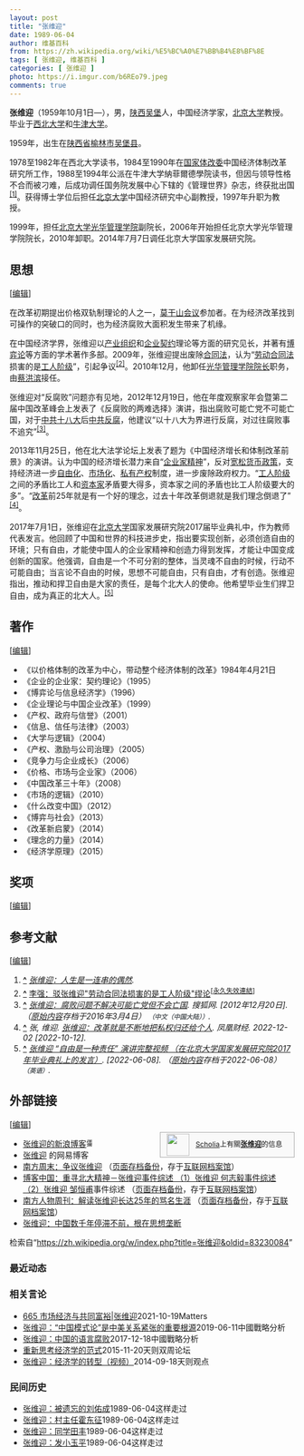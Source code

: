 ```yaml
---
layout: post
title: "张维迎"
date: 1989-06-04
author: 维基百科
from: https://zh.wikipedia.org/wiki/%E5%BC%A0%E7%BB%B4%E8%BF%8E
tags: [ 张维迎, 维基百科 ]
categories: [ 张维迎 ]
photo: https://i.imgur.com/b6REo79.jpeg
comments: true
---
```

<div class="mw-content-ltr mw-parser-output" lang="zh" dir="ltr"><style data-mw-deduplicate="TemplateStyles:r83732082">.mw-parser-output .infobox-subbox{padding:0;border:none;margin:-3px;width:auto;min-width:100%;font-size:100%;clear:none;float:none;background-color:transparent}.mw-parser-output .infobox-3cols-child{margin:auto}.mw-parser-output .infobox .navbar{font-size:100%}body.skin-minerva .mw-parser-output .infobox-header,body.skin-minerva .mw-parser-output .infobox-subheader,body.skin-minerva .mw-parser-output .infobox-above,body.skin-minerva .mw-parser-output .infobox-title,body.skin-minerva .mw-parser-output .infobox-image,body.skin-minerva .mw-parser-output .infobox-full-data,body.skin-minerva .mw-parser-output .infobox-below{text-align:center}@media screen{html.skin-theme-clientpref-night .mw-parser-output .infobox-full-data:not(.notheme)>div:not(.notheme)[style]{background:#1f1f23!important;color:#f8f9fa}@media screen and (prefers-color-scheme:dark){html.skin-theme-clientpref-os .mw-parser-output .infobox-full-data:not(.notheme) div:not(.notheme){background:#1f1f23!important;color:#f8f9fa}}html.skin-theme-clientpref-night .mw-parser-output .infobox td div:not(.notheme)[style]{background:transparent!important;color:var(--color-base,#202122)}@media screen and (prefers-color-scheme:dark){html.skin-theme-clientpref-os .mw-parser-output .infobox td div:not(.notheme)[style]{background:transparent!important;color:var(--color-base,#202122)}}html.skin-theme-clientpref-night .mw-parser-output .infobox td div.NavHead:not(.notheme)[style]{background:transparent!important}}@media screen and (prefers-color-scheme:dark){html.skin-theme-clientpref-os .mw-parser-output .infobox td div.NavHead:not(.notheme)[style]{background:transparent!important}}@media(min-width:640px){body.skin--responsive .mw-parser-output .infobox-table{display:table!important}body.skin--responsive .mw-parser-output .infobox-table>caption{display:table-caption!important}body.skin--responsive .mw-parser-output .infobox-table>tbody{display:table-row-group}body.skin--responsive .mw-parser-output .infobox-table tr{display:table-row!important}body.skin--responsive .mw-parser-output .infobox-table th,body.skin--responsive .mw-parser-output .infobox-table td{padding-left:inherit;padding-right:inherit}}</style>
<p><b>张维迎</b>（1959年10月1日<span class="useeditintro" title="Template:BLP editintro">—</span>），男，<a href="/wiki/%E9%99%95%E8%A5%BF%E7%9C%81" title="陕西省">陕西</a><a href="/wiki/%E5%90%B4%E5%A0%A1%E5%8E%BF" title="吴堡县">吴堡</a>人，中国经济学家，<a href="/wiki/%E5%8C%97%E4%BA%AC%E5%A4%A7%E5%AD%A6" title="北京大学">北京大学</a>教授。毕业于<a href="/wiki/%E8%A5%BF%E5%8C%97%E5%A4%A7%E5%AD%A6_(%E4%B8%AD%E5%9B%BD)" title="西北大学 (中国)">西北大学</a>和<a href="/wiki/%E7%89%9B%E6%B4%A5%E5%A4%A7%E5%AD%A6" title="牛津大学">牛津大学</a>。
</p>
<meta property="mw:PageProp/toc">
<div class="mw-heading mw-heading2"></div>
<p>1959年，出生在<a href="/wiki/%E9%99%95%E8%A5%BF%E7%9C%81" title="陕西省">陕西省</a><a href="/wiki/%E6%A6%86%E6%9E%97%E5%B8%82" title="榆林市">榆林市</a><a href="/wiki/%E5%90%B4%E5%A0%A1%E5%8E%BF" title="吴堡县">吴堡县</a>。
</p><p>1978至1982年在西北大学读书，1984至1990年在<a href="/wiki/%E5%9B%BD%E5%AE%B6%E4%BD%93%E6%94%B9%E5%A7%94" class="mw-redirect" title="国家体改委">国家体改委</a>中国经济体制改革研究所工作，1988至1994年公派在牛津大学納菲爾德學院读书，但因与领导性格不合而被刁难，后成功调任国务院发展中心下辖的《管理世界》杂志，终获批出国<sup id="cite_ref-1" class="reference"><a href="#cite_note-1"><span class="cite-bracket">[</span>1<span class="cite-bracket">]</span></a></sup>。获得博士学位后担任<a href="/wiki/%E5%8C%97%E4%BA%AC%E5%A4%A7%E5%AD%A6" title="北京大学">北京大学</a>中国经济研究中心副教授，1997年升职为教授。
</p><p>1999年，担任<a href="/wiki/%E5%8C%97%E4%BA%AC%E5%A4%A7%E5%AD%A6%E5%85%89%E5%8D%8E%E7%AE%A1%E7%90%86%E5%AD%A6%E9%99%A2" title="北京大学光华管理学院">北京大学光华管理学院</a>副院长，2006年开始担任北京大学光华管理学院院长，2010年卸职。2014年7月7日调任北京大学国家发展研究院。
</p>
<div class="mw-heading mw-heading2"><h2 id="思想"><span id=".E6.80.9D.E6.83.B3"></span>思想</h2><span class="mw-editsection"><span class="mw-editsection-bracket">[</span><a href="/w/index.php?title=%E5%BC%A0%E7%BB%B4%E8%BF%8E&amp;action=edit&amp;section=2" title="编辑章节：思想"><span>编辑</span></a><span class="mw-editsection-bracket">]</span></span></div>
<p>在改革初期提出价格双轨制理论的人之一，<a href="/wiki/%E8%8E%AB%E5%B9%B2%E5%B1%B1%E4%BC%9A%E8%AE%AE" title="莫干山会议">莫干山会议</a>参加者。在为经济改革找到可操作的突破口的同时，也为经济腐败大面积发生带来了机缘。
</p><p>在中国经济学界，张维迎以<a href="/w/index.php?title=%E4%BA%A7%E4%B8%9A%E7%BB%84%E7%BB%87&amp;action=edit&amp;redlink=1" class="new" title="产业组织（页面不存在）">产业组织</a>和<a href="/w/index.php?title=%E4%BC%81%E4%B8%9A%E5%A5%91%E7%BA%A6&amp;action=edit&amp;redlink=1" class="new" title="企业契约（页面不存在）">企业契约</a>理论等方面的研究见长，并著有<a href="/wiki/%E5%8D%9A%E5%BC%88%E8%AE%BA" title="博弈论">博弈论</a>等方面的学术著作多部。2009年，张维迎提出废除<a href="/wiki/%E5%90%88%E5%90%8C%E6%B3%95" class="mw-redirect" title="合同法">合同法</a>，认为“<a href="/wiki/%E5%8A%B3%E5%8A%A8%E5%90%88%E5%90%8C%E6%B3%95" class="mw-redirect" title="劳动合同法">劳动合同法</a>损害的是<a href="/wiki/%E5%B7%A5%E4%BA%BA%E9%98%B6%E7%BA%A7" title="工人阶级">工人阶级</a>”，引起争议<sup id="cite_ref-2" class="reference"><a href="#cite_note-2"><span class="cite-bracket">[</span>2<span class="cite-bracket">]</span></a></sup>。2010年12月，他卸任<a href="/wiki/%E5%85%89%E5%8D%8E%E7%AE%A1%E7%90%86%E5%AD%A6%E9%99%A2" class="mw-redirect" title="光华管理学院">光华管理学院</a><a href="/wiki/%E9%99%A2%E9%95%B7" class="mw-disambig" title="院長">院长</a>职务，由<a href="/wiki/%E8%94%A1%E6%B4%AA%E6%BB%A8" title="蔡洪滨">蔡洪滨</a>接任。
</p><p>张维迎对“反腐败”问题亦有见地，2012年12月19日，他在年度观察家年会暨第二届中国改革峰会上发表了《反腐败的两难选择》演讲，指出腐败可能亡党不可能亡国，对于<a href="/wiki/%E4%B8%AD%E5%85%B1%E5%8D%81%E5%85%AB%E5%A4%A7" class="mw-redirect" title="中共十八大">中共十八大</a>后<a href="/wiki/2012%E5%B9%B4%E4%B8%AD%E5%9B%BD%E5%8F%8D%E8%85%90" class="mw-redirect" title="2012年中国反腐">中共反腐</a>，他建议“以十八大为界进行反腐，对过往腐败事不追究”<sup id="cite_ref-3" class="reference"><a href="#cite_note-3"><span class="cite-bracket">[</span>3<span class="cite-bracket">]</span></a></sup>。
</p><p>2013年11月25日，他在北大法学论坛上发表了题为《中国经济增长和体制改革前景》的演讲。认为中国的经济增长潜力来自“<a href="/wiki/%E4%BC%81%E4%B8%9A%E5%AE%B6%E7%B2%BE%E7%A5%9E" class="mw-redirect" title="企业家精神">企业家精神</a>”，反对<a href="/wiki/%E9%87%8F%E5%8C%96%E5%AF%AC%E9%AC%86" title="量化寬鬆">宽松货币政策</a>，支持经济进一步<a href="/wiki/%E7%BB%8F%E6%B5%8E%E8%87%AA%E7%94%B1%E5%8C%96" title="经济自由化">自由化</a>、<a href="/wiki/%E5%B8%82%E5%9C%BA%E5%8C%96" title="市场化">市场化</a>、<a href="/wiki/%E7%A7%81%E6%9C%89%E8%B2%A1%E7%94%A2%E6%AC%8A" class="mw-redirect" title="私有財產權">私有产权</a>制度，进一步废除政府权力。“<a href="/wiki/%E5%B7%A5%E4%BA%BA%E9%98%B6%E7%BA%A7" title="工人阶级">工人阶级</a>之间的矛盾比工人和<a href="/wiki/%E8%B3%87%E7%94%A2%E9%9A%8E%E7%B4%9A" title="資產階級">资本家</a>矛盾要大得多，资本家之间的矛盾也比工人阶级要大的多”。“<a href="/wiki/%E6%94%B9%E9%9D%A9%E5%BC%80%E6%94%BE" title="改革开放">改革</a>前25年就是有一个好的理念，过去十年改革倒退就是我们理念倒退了”<sup id="cite_ref-4" class="reference"><a href="#cite_note-4"><span class="cite-bracket">[</span>4<span class="cite-bracket">]</span></a></sup>。
</p><p>2017年7月1日，张维迎在<a href="/wiki/%E5%8C%97%E4%BA%AC%E5%A4%A7%E5%AD%A6" title="北京大学">北京大学</a>国家发展研究院2017届毕业典礼中，作为教师代表发言。他回顾了中国和世界的科技进步史，指出要实现创新，必须创造自由的环境；只有自由，才能使中国人的企业家精神和创造力得到发挥，才能让中国变成创新的国家。他强调，自由是一个不可分割的整体，当灵魂不自由的时候，行动不可能自由；当言论不自由的时候，思想不可能自由，只有自由，才有创造。张维迎指出，推动和捍卫自由是大家的责任，是每个北大人的使命。他希望毕业生们捍卫自由，成为真正的北大人。<sup id="cite_ref-5" class="reference"><a href="#cite_note-5"><span class="cite-bracket">[</span>5<span class="cite-bracket">]</span></a></sup>
</p>
<div class="mw-heading mw-heading2"><h2 id="著作"><span id=".E8.91.97.E4.BD.9C"></span>著作</h2><span class="mw-editsection"><span class="mw-editsection-bracket">[</span><a href="/w/index.php?title=%E5%BC%A0%E7%BB%B4%E8%BF%8E&amp;action=edit&amp;section=3" title="编辑章节：著作"><span>编辑</span></a><span class="mw-editsection-bracket">]</span></span></div>
<ul><li>《以价格体制的改革为中心，带动整个经济体制的改革》1984年4月21日</li>
<li>《企业的企业家：契约理论》（1995）</li>
<li>《博弈论与信息经济学》（1996）</li>
<li>《企业理论与中国企业改革》（1999）</li>
<li>《产权、政府与信誉》（2001）</li>
<li>《信息、信任与法律》（2003）</li>
<li>《大学与逻辑》（2004）</li>
<li>《产权、激励与公司治理》（2005）</li>
<li>《竞争力与企业成长》（2006）</li>
<li>《价格、市场与企业家》（2006）</li>
<li>《中国改革三十年》（2008）</li>
<li>《市场的逻辑》（2010）</li>
<li>《什么改变中国》（2012）</li>
<li>《博弈与社会》（2013）</li>
<li>《改革新启蒙》（2014）</li>
<li>《理念的力量》（2014）</li>
<li>《经济学原理》（2015）</li></ul>
<div class="mw-heading mw-heading2"><h2 id="奖项"><span id=".E5.A5.96.E9.A1.B9"></span>奖项</h2><span class="mw-editsection"><span class="mw-editsection-bracket">[</span><a href="/w/index.php?title=%E5%BC%A0%E7%BB%B4%E8%BF%8E&amp;action=edit&amp;section=4" title="编辑章节：奖项"><span>编辑</span></a><span class="mw-editsection-bracket">]</span></span></div>

<div class="mw-heading mw-heading2"><h2 id="参考文献"><span id=".E5.8F.82.E8.80.83.E6.96.87.E7.8C.AE"></span>参考文献</h2><span class="mw-editsection"><span class="mw-editsection-bracket">[</span><a href="/w/index.php?title=%E5%BC%A0%E7%BB%B4%E8%BF%8E&amp;action=edit&amp;section=5" title="编辑章节：参考文献"><span>编辑</span></a><span class="mw-editsection-bracket">]</span></span></div>
<div class="reflist" style="list-style-type: decimal;">
<ol class="references">
<li id="cite_note-1"><span class="mw-cite-backlink"><b><a href="#cite_ref-1">^</a></b></span> <span class="reference-text"><cite class="citation web"><a rel="nofollow" class="external text" href="https://wemp.app/posts/cd34dc59-e4f9-4e45-8fe7-791934b7f891">张维迎：人生是一连串的偶然</a>.</cite><span title="ctx_ver=Z39.88-2004&amp;rfr_id=info%3Asid%2Fzh.wikipedia.org%3A%E5%BC%A0%E7%BB%B4%E8%BF%8E&amp;rft.btitle=%E5%BC%A0%E7%BB%B4%E8%BF%8E%EF%BC%9A%E4%BA%BA%E7%94%9F%E6%98%AF%E4%B8%80%E8%BF%9E%E4%B8%B2%E7%9A%84%E5%81%B6%E7%84%B6&amp;rft.genre=unknown&amp;rft_id=https%3A%2F%2Fwemp.app%2Fposts%2Fcd34dc59-e4f9-4e45-8fe7-791934b7f891&amp;rft_val_fmt=info%3Aofi%2Ffmt%3Akev%3Amtx%3Abook" class="Z3988"><span style="display:none;">&nbsp;</span></span></span>
</li>
<li id="cite_note-2"><span class="mw-cite-backlink"><b><a href="#cite_ref-2">^</a></b></span> <span class="reference-text"><a rel="nofollow" class="external text" href="http://humanities.cn/modules/article/view.article.php?803">李强：驳张维迎"劳动合同法损害的是工人阶级"缪论</a><sup class="noprint Inline-Template"><span style="white-space: nowrap;">[<a href="/wiki/Wikipedia:%E5%A4%B1%E6%95%88%E9%93%BE%E6%8E%A5" title="Wikipedia:失效链接"><span title="自2018年2月失效">永久失效連結</span></a>]</span></sup></span>
</li>
<li id="cite_note-3"><span class="mw-cite-backlink"><b><a href="#cite_ref-3">^</a></b></span> <span class="reference-text"><cite class="citation web"><a rel="nofollow" class="external text" href="https://web.archive.org/web/20160304215902/http://wei.sohu.com/20121220/n361015242.shtml?pvid=tc_news&amp;a=&amp;b=%E5%BC%A0%E7%BB%B4%E8%BF%8E%E5%BB%BA%E8%AE%AE:%E4%BB%A5%E5%8D%81%E5%85%AB%E5%A4%A7%E4%B8%BA%E7%95%8C%E5%8F%8D%E8%85%90%20%E8%BF%87%E5%BE%80%E8%85%90%E8%B4%A5%E4%B8%8D%E8%BF%BD%E7%A9%B6">张维迎：腐败问题不解决可能亡党但不会亡国</a>. 搜狐网.  <span class="reference-accessdate"> [2012年12月20日]</span>. （<a rel="nofollow" class="external text" href="http://wei.sohu.com/20121220/n361015242.shtml?pvid=tc_news&amp;a=&amp;b=%E5%BC%A0%E7%BB%B4%E8%BF%8E%E5%BB%BA%E8%AE%AE%3A%E4%BB%A5%E5%8D%81%E5%85%AB%E5%A4%A7%E4%B8%BA%E7%95%8C%E5%8F%8D%E8%85%90%20%E8%BF%87%E5%BE%80%E8%85%90%E8%B4%A5%E4%B8%8D%E8%BF%BD%E7%A9%B6">原始内容</a>存档于2016年3月4日） <span style="font-family: sans-serif; cursor: default; color:var(--color-subtle, #54595d); font-size: 0.8em; bottom: 0.1em; font-weight: bold;" title="连接到中文（中国大陆）网页">（中文（中国大陆））</span>.</cite><span title="ctx_ver=Z39.88-2004&amp;rfr_id=info%3Asid%2Fzh.wikipedia.org%3A%E5%BC%A0%E7%BB%B4%E8%BF%8E&amp;rft.btitle=%E5%BC%A0%E7%BB%B4%E8%BF%8E%EF%BC%9A%E8%85%90%E8%B4%A5%E9%97%AE%E9%A2%98%E4%B8%8D%E8%A7%A3%E5%86%B3%E5%8F%AF%E8%83%BD%E4%BA%A1%E5%85%9A%E4%BD%86%E4%B8%8D%E4%BC%9A%E4%BA%A1%E5%9B%BD&amp;rft.genre=unknown&amp;rft.pub=%E6%90%9C%E7%8B%90%E7%BD%91&amp;rft_id=http%3A%2F%2Fwei.sohu.com%2F20121220%2Fn361015242.shtml%3Fpvid%3Dtc_news%26a%3D%26b%3D%25E5%25BC%25A0%25E7%25BB%25B4%25E8%25BF%258E%25E5%25BB%25BA%25E8%25AE%25AE%253A%25E4%25BB%25A5%25E5%258D%2581%25E5%2585%25AB%25E5%25A4%25A7%25E4%25B8%25BA%25E7%2595%258C%25E5%258F%258D%25E8%2585%2590%2520%25E8%25BF%2587%25E5%25BE%2580%25E8%2585%2590%25E8%25B4%25A5%25E4%25B8%258D%25E8%25BF%25BD%25E7%25A9%25B6&amp;rft_val_fmt=info%3Aofi%2Ffmt%3Akev%3Amtx%3Abook" class="Z3988"><span style="display:none;">&nbsp;</span></span></span>
</li>
<li id="cite_note-4"><span class="mw-cite-backlink"><b><a href="#cite_ref-4">^</a></b></span> <span class="reference-text"><cite class="citation web">张, 维迎. <a rel="nofollow" class="external text" href="https://finance.ifeng.com/news/special/zhangweiyingpl/">张维迎：改革就是不断地把私权归还给个人</a>. 凤凰财经. 2022-12-02 <span class="reference-accessdate"> [<span class="nowrap">2022-10-12</span>]</span>.</cite><span title="ctx_ver=Z39.88-2004&amp;rfr_id=info%3Asid%2Fzh.wikipedia.org%3A%E5%BC%A0%E7%BB%B4%E8%BF%8E&amp;rft.atitle=%E5%BC%A0%E7%BB%B4%E8%BF%8E%EF%BC%9A%E6%94%B9%E9%9D%A9%E5%B0%B1%E6%98%AF%E4%B8%8D%E6%96%AD%E5%9C%B0%E6%8A%8A%E7%A7%81%E6%9D%83%E5%BD%92%E8%BF%98%E7%BB%99%E4%B8%AA%E4%BA%BA&amp;rft.aufirst=%E7%BB%B4%E8%BF%8E&amp;rft.aulast=%E5%BC%A0&amp;rft.date=2022-12-02&amp;rft.genre=unknown&amp;rft.jtitle=%E5%87%A4%E5%87%B0%E8%B4%A2%E7%BB%8F&amp;rft_id=https%3A%2F%2Ffinance.ifeng.com%2Fnews%2Fspecial%2Fzhangweiyingpl%2F&amp;rft_val_fmt=info%3Aofi%2Ffmt%3Akev%3Amtx%3Ajournal" class="Z3988"><span style="display:none;">&nbsp;</span></span></span>
</li>
<li id="cite_note-5"><span class="mw-cite-backlink"><b><a href="#cite_ref-5">^</a></b></span> <span class="reference-text"><cite class="citation web"><a rel="nofollow" class="external text" href="https://web.archive.org/web/20220608015634/https://www.youtube.com/watch?v=P8FRqN2UZoM&amp;t=21s">张维迎 “自由是一种责任” 演讲完整视频 （在北京大学国家发展研究院2017年毕业典礼上的发言）</a>.  <span class="reference-accessdate"> [<span class="nowrap">2022-06-08</span>]</span>. （<a rel="nofollow" class="external text" href="https://www.youtube.com/watch?v=P8FRqN2UZoM&amp;t=21s">原始内容</a>存档于2022-06-08） <span style="font-family: sans-serif; cursor: default; color:var(--color-subtle, #54595d); font-size: 0.8em; bottom: 0.1em; font-weight: bold;" title="连接到英语网页">（英语）</span>.</cite><span title="ctx_ver=Z39.88-2004&amp;rfr_id=info%3Asid%2Fzh.wikipedia.org%3A%E5%BC%A0%E7%BB%B4%E8%BF%8E&amp;rft.btitle=%E5%BC%A0%E7%BB%B4%E8%BF%8E+%E2%80%9C%E8%87%AA%E7%94%B1%E6%98%AF%E4%B8%80%E7%A7%8D%E8%B4%A3%E4%BB%BB%E2%80%9D+%E6%BC%94%E8%AE%B2%E5%AE%8C%E6%95%B4%E8%A7%86%E9%A2%91+%EF%BC%88%E5%9C%A8%E5%8C%97%E4%BA%AC%E5%A4%A7%E5%AD%A6%E5%9B%BD%E5%AE%B6%E5%8F%91%E5%B1%95%E7%A0%94%E7%A9%B6%E9%99%A22017%E5%B9%B4%E6%AF%95%E4%B8%9A%E5%85%B8%E7%A4%BC%E4%B8%8A%E7%9A%84%E5%8F%91%E8%A8%80%EF%BC%89&amp;rft.genre=unknown&amp;rft_id=https%3A%2F%2Fwww.youtube.com%2Fwatch%3Fv%3DP8FRqN2UZoM%26t%3D21s&amp;rft_val_fmt=info%3Aofi%2Ffmt%3Akev%3Amtx%3Abook" class="Z3988"><span style="display:none;">&nbsp;</span></span></span>
</li>
</ol></div>
<div class="mw-heading mw-heading2"><h2 id="外部链接"><span id=".E5.A4.96.E9.83.A8.E9.93.BE.E6.8E.A5"></span>外部链接</h2><span class="mw-editsection"><span class="mw-editsection-bracket">[</span><a href="/w/index.php?title=%E5%BC%A0%E7%BB%B4%E8%BF%8E&amp;action=edit&amp;section=6" title="编辑章节：外部链接"><span>编辑</span></a><span class="mw-editsection-bracket">]</span></span></div>
<style data-mw-deduplicate="TemplateStyles:r82655521">.mw-parser-output .side-box{margin:4px 0;box-sizing:border-box;border:1px solid #aaa;font-size:88%;line-height:1.25em;background-color:#f9f9f9;display:flow-root}.mw-parser-output .side-box-abovebelow,.mw-parser-output .side-box-text{padding:0.25em 0.9em}.mw-parser-output .side-box-image{padding:2px 0 2px 0.9em;text-align:center}.mw-parser-output .side-box-imageright{padding:2px 0.9em 2px 0;text-align:center}@media(min-width:500px){.mw-parser-output .side-box-flex{display:flex;align-items:center}.mw-parser-output .side-box-text{flex:1}}@media(min-width:720px){.mw-parser-output .side-box{width:238px}.mw-parser-output .side-box-right{clear:right;float:right;margin-left:1em}.mw-parser-output .side-box-left{margin-right:1em}}</style><div class="side-box metadata side-box-right"><style data-mw-deduplicate="TemplateStyles:r82655520">.mw-parser-output .plainlist ol,.mw-parser-output .plainlist ul{line-height:inherit;list-style:none;margin:0;padding:0}.mw-parser-output .plainlist ol li,.mw-parser-output .plainlist ul li{margin-bottom:0}</style>
<div class="side-box-flex">
<div class="side-box-image"><span class="noviewer" typeof="mw:File"><span><img alt="" src="//upload.wikimedia.org/wikipedia/commons/thumb/3/32/Scholia_logo.svg/40px-Scholia_logo.svg.png" decoding="async" width="40" height="39" class="mw-file-element" srcset="//upload.wikimedia.org/wikipedia/commons/thumb/3/32/Scholia_logo.svg/60px-Scholia_logo.svg.png 1.5x, //upload.wikimedia.org/wikipedia/commons/thumb/3/32/Scholia_logo.svg/80px-Scholia_logo.svg.png 2x" data-file-width="107" data-file-height="104"></span></span></div>
<div class="side-box-text plainlist"><a href="https://www.wikidata.org/wiki/Wikidata:Scholia/zh" class="extiw" title="d:Wikidata:Scholia/zh">Scholia</a>上有關<b><a href="https://iw.toolforge.org/scholia/author/Q700999" class="extiw" title="toolforge:scholia/author/Q700999">张维迎</a></b>的信息</div></div>
</div>
<ul><li><a rel="nofollow" class="external text" href="http://blog.sina.com.cn/zhangweiyingblog">张维迎的新浪博客</a><span class="skin-invert" typeof="mw:File"><span title="需註冊"><img alt="需註冊" src="//upload.wikimedia.org/wikipedia/commons/thumb/d/d6/Lock-gray-alt-2.svg/10px-Lock-gray-alt-2.svg.png" decoding="async" width="10" height="16" class="mw-file-element" srcset="//upload.wikimedia.org/wikipedia/commons/thumb/d/d6/Lock-gray-alt-2.svg/15px-Lock-gray-alt-2.svg.png 1.5x, //upload.wikimedia.org/wikipedia/commons/thumb/d/d6/Lock-gray-alt-2.svg/20px-Lock-gray-alt-2.svg.png 2x" data-file-width="512" data-file-height="813"></span></span></li>
<li><a rel="nofollow" class="external text" href="https://web.archive.org/web/20120717042102/http://zhangweiyingblog.blog.163.com/">张维迎</a> 的网易博客</li>
<li><a rel="nofollow" class="external text" href="http://news.sina.com.cn/c/2007-11-29/100614413374.shtml">南方周末：争议张维迎</a> （<a rel="nofollow" class="external text" href="//web.archive.org/web/20200413104036/http://news.sina.com.cn/c/2007-11-29/100614413374.shtml">页面存档备份</a>，存于<a href="/wiki/%E4%BA%92%E8%81%94%E7%BD%91%E6%A1%A3%E6%A1%88%E9%A6%86" title="互联网档案馆">互联网档案馆</a>）</li>
<li><a rel="nofollow" class="external text" href="http://www.nanfangdaily.com.cn/zm/20060817/xw/zy/200608170032.asp">博客中国：重寻北大精神－张维迎事件综述 （1）张维迎 何志毅事件综述 （2）张维迎 </a><a href="/wiki/%E9%82%B9%E6%81%92%E7%94%AB" title="邹恒甫">邹恒甫</a>事件综述 （<a rel="nofollow" class="external text" href="//web.archive.org/web/20070930202433/http://www.nanfangdaily.com.cn/zm/20060817/xw/zy/200608170032.asp">页面存档备份</a>，存于<a href="/wiki/%E4%BA%92%E8%81%94%E7%BD%91%E6%A1%A3%E6%A1%88%E9%A6%86" title="互联网档案馆">互联网档案馆</a>）</li>
<li><a rel="nofollow" class="external text" href="http://news.sina.com.cn/c/2007-07-13/152413441021.shtml">南方人物周刊：解读张维迎长达25年的骂名生涯</a> （<a rel="nofollow" class="external text" href="//web.archive.org/web/20210224151729/http://news.sina.com.cn/c/2007-07-13/152413441021.shtml">页面存档备份</a>，存于<a href="/wiki/%E4%BA%92%E8%81%94%E7%BD%91%E6%A1%A3%E6%A1%88%E9%A6%86" title="互联网档案馆">互联网档案馆</a>）</li>
<li><a rel="nofollow" class="external text" href="http://www.rfi.fr/cn/首页/20150126-张维迎：中国数千年停滞不前，根在思想垄断">张维迎：中国数千年停滞不前，根在思想垄断</a></li></ul>
<div class="navbox-styles"><style data-mw-deduplicate="TemplateStyles:r84244121">.mw-parser-output .hlist dl,.mw-parser-output .hlist ol,.mw-parser-output .hlist ul{margin:0;padding:0}.mw-parser-output .hlist dd,.mw-parser-output .hlist dt,.mw-parser-output .hlist li{margin:0;display:inline}.mw-parser-output .hlist.inline,.mw-parser-output .hlist.inline dl,.mw-parser-output .hlist.inline ol,.mw-parser-output .hlist.inline ul,.mw-parser-output .hlist dl dl,.mw-parser-output .hlist dl ol,.mw-parser-output .hlist dl ul,.mw-parser-output .hlist ol dl,.mw-parser-output .hlist ol ol,.mw-parser-output .hlist ol ul,.mw-parser-output .hlist ul dl,.mw-parser-output .hlist ul ol,.mw-parser-output .hlist ul ul{display:inline}.mw-parser-output .hlist .mw-empty-li{display:none}.mw-parser-output .hlist dt::after{content:" :"}.mw-parser-output .hlist dd::after,.mw-parser-output .hlist li::after{content:" · ";font-weight:bold}.mw-parser-output .hlist-pipe dd::after,.mw-parser-output .hlist-pipe li::after{content:" | ";font-weight:normal}.mw-parser-output .hlist-hyphen dd::after,.mw-parser-output .hlist-hyphen li::after{content:" - ";font-weight:normal}.mw-parser-output .hlist-comma dd::after,.mw-parser-output .hlist-comma li::after{content:"、";font-weight:normal}.mw-parser-output .hlist dd:last-child::after,.mw-parser-output .hlist dt:last-child::after,.mw-parser-output .hlist li:last-child::after{content:none}.mw-parser-output .hlist dd dd:first-child::before,.mw-parser-output .hlist dd dt:first-child::before,.mw-parser-output .hlist dd li:first-child::before,.mw-parser-output .hlist dt dd:first-child::before,.mw-parser-output .hlist dt dt:first-child::before,.mw-parser-output .hlist dt li:first-child::before,.mw-parser-output .hlist li dd:first-child::before,.mw-parser-output .hlist li dt:first-child::before,.mw-parser-output .hlist li li:first-child::before{content:"（";font-weight:normal}.mw-parser-output .hlist dd dd:last-child::after,.mw-parser-output .hlist dd dt:last-child::after,.mw-parser-output .hlist dd li:last-child::after,.mw-parser-output .hlist dt dd:last-child::after,.mw-parser-output .hlist dt dt:last-child::after,.mw-parser-output .hlist dt li:last-child::after,.mw-parser-output .hlist li dd:last-child::after,.mw-parser-output .hlist li dt:last-child::after,.mw-parser-output .hlist li li:last-child::after{content:"）";font-weight:normal}.mw-parser-output .hlist ol{counter-reset:listitem}.mw-parser-output .hlist ol>li{counter-increment:listitem}.mw-parser-output .hlist ol>li::before{content:" "counter(listitem)"\a0 "}.mw-parser-output .hlist dd ol>li:first-child::before,.mw-parser-output .hlist dt ol>li:first-child::before,.mw-parser-output .hlist li ol>li:first-child::before{content:"（"counter(listitem)"\a0 "}.mw-parser-output ul.cslist,.mw-parser-output ul.sslist{margin:0;padding:0;display:inline-block;list-style:none}.mw-parser-output .cslist li,.mw-parser-output .sslist li{margin:0;display:inline-block}.mw-parser-output .cslist li::after{content:"，"}.mw-parser-output .sslist li::after{content:"；"}.mw-parser-output .cslist li:last-child::after,.mw-parser-output .sslist li:last-child::after{content:none}</style><style data-mw-deduplicate="TemplateStyles:r83790635">.mw-parser-output .navbox{box-sizing:border-box;border:1px solid #a2a9b1;width:100%;clear:both;font-size:88%;text-align:center;padding:1px;margin:1em auto 0}.mw-parser-output .navbox .navbox{margin-top:0}.mw-parser-output .navbox+.navbox,.mw-parser-output .navbox+.navbox-styles+.navbox{margin-top:-1px}.mw-parser-output .navbox-inner,.mw-parser-output .navbox-subgroup{width:100%}.mw-parser-output .navbox-group,.mw-parser-output .navbox-title,.mw-parser-output .navbox-abovebelow{text-align:center;padding-left:1em;padding-right:1em}.mw-parser-output .navbox-group{white-space:nowrap;text-align:right}.mw-parser-output .navbox,.mw-parser-output .navbox-subgroup{background-color:#fdfdfd}.mw-parser-output .navbox-list{border-color:#fdfdfd}.mw-parser-output .navbox-list-with-group{text-align:left;border-left-width:2px;border-left-style:solid}.mw-parser-output tr+tr>.navbox-abovebelow,.mw-parser-output tr+tr>.navbox-group,.mw-parser-output tr+tr>.navbox-image,.mw-parser-output tr+tr>.navbox-list{border-top:2px solid #fdfdfd}.mw-parser-output .navbox-title{background-color:#ccf;position:relative}.mw-parser-output .navbox-abovebelow,.mw-parser-output .navbox-group,.mw-parser-output .navbox-subgroup .navbox-title{background-color:#ddf}.mw-parser-output .navbox-subgroup .navbox-group,.mw-parser-output .navbox-subgroup .navbox-abovebelow{background-color:#e6e6ff}.mw-parser-output .navbox-even{background-color:#f7f7f7}.mw-parser-output .navbox-odd{background-color:transparent}.mw-parser-output .navbox .hlist td dl,.mw-parser-output .navbox .hlist td ol,.mw-parser-output .navbox .hlist td ul,.mw-parser-output .navbox td.hlist dl,.mw-parser-output .navbox td.hlist ol,.mw-parser-output .navbox td.hlist ul{padding:0.125em 0}.mw-parser-output .navbox .navbar{display:block;font-size:100%}.mw-parser-output .navbox-title .navbar{float:left;text-align:left;margin-right:0.5em;width:auto;padding-left:0.2em;position:absolute;left:1em}.mw-parser-output .navbox .mw-collapsible-toggle{margin-left:0.5em;position:absolute;right:1em}body.skin--responsive .mw-parser-output .navbox-image img{max-width:none!important}@media print{body.ns-0 .mw-parser-output .navbox{display:none!important}}</style></div>
<div class="navbox-styles"><link rel="mw-deduplicated-inline-style" href="mw-data:TemplateStyles:r84244121"><link rel="mw-deduplicated-inline-style" href="mw-data:TemplateStyles:r83790635"></div>
<!-- 
NewPP limit report
Parsed by mw‐web.codfw.main‐c5cd947‐mzb8f
Cached time: 20240917111526
Cache expiry: 2592000
Reduced expiry: false
Complications: [show‐toc]
CPU time usage: 0.425 seconds
Real time usage: 0.548 seconds
Preprocessor visited node count: 4277/1000000
Post‐expand include size: 48272/2097152 bytes
Template argument size: 6101/2097152 bytes
Highest expansion depth: 30/100
Expensive parser function count: 15/500
Unstrip recursion depth: 0/20
Unstrip post‐expand size: 25673/5000000 bytes
Lua time usage: 0.196/10.000 seconds
Lua memory usage: 4373481/52428800 bytes
Number of Wikibase entities loaded: 1/400
-->
<!--
Transclusion expansion time report (%,ms,calls,template)
100.00%  461.351      1 -total
 34.13%  157.440      1 Template:Infobox_person
 26.11%  120.462      1 Template:Infobox_person/core
 23.81%  109.829      1 Template:Reflist
 23.17%  106.889      1 Template:Infobox
 17.32%   79.897      1 Template:国务院学位委员会第六届学科评议组/应用经济学
 17.03%   78.558      1 Template:Navbox
 11.80%   54.462      1 Template:Dead_link
 10.89%   50.250      1 Template:Fix
 10.67%   49.213      4 Template:Cite_web
-->

<!-- Saved in parser cache with key zhwiki:pcache:idhash:428564-0!canonical!zh and timestamp 20240917111526 and revision id 83230084. Rendering was triggered because: page-view
 -->
</div><!--esi <esi:include src="/esitest-fa8a495983347898/content" /> --><noscript><img src="https://login.wikimedia.org/wiki/Special:CentralAutoLogin/start?type=1x1" alt="" width="1" height="1" style="border: none; position: absolute;"></noscript>
<div class="printfooter" data-nosnippet="">检索自“<a dir="ltr" href="https://zh.wikipedia.org/w/index.php?title=张维迎&amp;oldid=83230084">https://zh.wikipedia.org/w/index.php?title=张维迎&amp;oldid=83230084</a>”</div><div id="recent-news"><h3>最近动态</h3><ul></ul></div><div id="open-opinion"><h3>相关言论</h3><ul><li><a href="https://nodebe4.github.io/opinion/2021-10-19/665-%E5%B8%82%E5%9C%BA%E7%BB%8F%E6%B5%8E%E4%B8%8E%E5%85%B1%E5%90%8C%E5%AF%8C%E8%A3%95-%E5%BC%A0%E7%BB%B4%E8%BF%8E/" title="野兽爱智慧">665 市场经济与共同富裕|张维迎</a><time>2021-10-19</time><a class="tag">Matters</a></li>
<li><a href="https://nodebe4.github.io/opinion/2019-06-11/%E5%BC%A0%E7%BB%B4%E8%BF%8E-%E4%B8%AD%E5%9B%BD%E6%A8%A1%E5%BC%8F%E8%AE%BA-%E6%98%AF%E4%B8%AD%E7%BE%8E%E5%85%B3%E7%B3%BB%E7%B4%A7%E5%BC%A0%E7%9A%84%E9%87%8D%E8%A6%81%E6%A0%B9%E6%BA%90/" title="张维迎">张维迎：“中国模式论”是中美关系紧张的重要根源</a><time>2019-06-11</time><a class="tag">中國戰略分析</a></li>
<li><a href="https://nodebe4.github.io/opinion/2017-12-18/%E5%BC%A0%E7%BB%B4%E8%BF%8E-%E4%B8%AD%E5%9B%BD%E7%9A%84%E8%AF%AD%E8%A8%80%E8%85%90%E8%B4%A5/" title="张维迎">张维迎：中国的语言腐败</a><time>2017-12-18</time><a class="tag">中國戰略分析</a></li>
<li><a href="https://nodebe4.github.io/opinion/2015-11-20/%E9%87%8D%E6%96%B0%E6%80%9D%E8%80%83%E7%BB%8F%E6%B5%8E%E5%AD%A6%E7%9A%84%E8%8C%83%E5%BC%8F/" title="张维迎">重新思考经济学的范式</a><time>2015-11-20</time><a class="tag">天则双周论坛</a></li>
<li><a href="https://nodebe4.github.io/opinion/2014-09-18/%E5%BC%A0%E7%BB%B4%E8%BF%8E-%E7%BB%8F%E6%B5%8E%E5%AD%A6%E7%9A%84%E8%BD%AC%E5%9E%8B-%E8%A7%86%E9%A2%91/" title="张维迎">张维迎：经济学的转型（视频）</a><time>2014-09-18</time><a class="tag">天则观点</a></li>
</ul></div><div id="mjls-record"><h3>民间历史</h3><ul><li><a href="https://nodebe4.github.io/mjlsh/1989-06-04/%E5%BC%A0%E7%BB%B4%E8%BF%8E-%E8%A2%AB%E9%81%97%E5%BF%98%E7%9A%84%E5%88%98%E4%BD%91%E6%88%90/" title="张维迎">张维迎：被遗忘的刘佑成</a><time>1989-06-04</time><a class="tag">这样走过</a></li>
<li><a href="https://nodebe4.github.io/mjlsh/1989-06-04/%E5%BC%A0%E7%BB%B4%E8%BF%8E-%E6%9D%91%E4%B8%BB%E4%BB%BB%E9%9C%8D%E4%B8%9C%E5%BE%81/" title="张维迎">张维迎：村主任霍东征</a><time>1989-06-04</time><a class="tag">这样走过</a></li>
<li><a href="https://nodebe4.github.io/mjlsh/1989-06-04/%E5%BC%A0%E7%BB%B4%E8%BF%8E-%E5%90%8C%E5%AD%A6%E7%94%B0%E4%B8%B0/" title="张维迎">张维迎：同学田丰</a><time>1989-06-04</time><a class="tag">这样走过</a></li>
<li><a href="https://nodebe4.github.io/mjlsh/1989-06-04/%E5%BC%A0%E7%BB%B4%E8%BF%8E-%E5%8F%91%E5%B0%8F%E7%8E%89%E5%B9%B3/" title="张维迎">张维迎：发小玉平</a><time>1989-06-04</time><a class="tag">这样走过</a></li>
</ul></div>